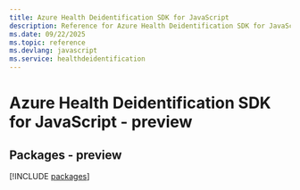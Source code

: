 ```yaml
---
title: Azure Health Deidentification SDK for JavaScript
description: Reference for Azure Health Deidentification SDK for JavaScript
ms.date: 09/22/2025
ms.topic: reference
ms.devlang: javascript
ms.service: healthdeidentification
---
```

# Azure Health Deidentification SDK for JavaScript - preview
## Packages - preview
[!INCLUDE [packages](health-deidentification-index.md)]
